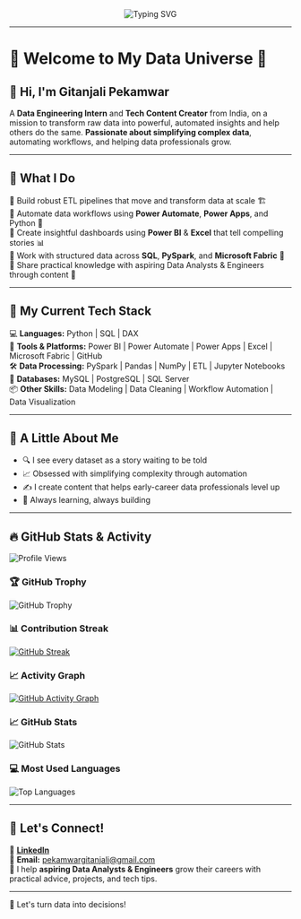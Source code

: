 <div align="center">
  <img src="https://readme-typing-svg.herokuapp.com?font=Fira+Code&size=30&duration=3000&pause=1000&color=00FFCC&center=true&vCenter=true&width=900&lines=🚀+Turning+Raw+Data+Into+Decisions;🎯+Building+Smart+Data+Pipelines+%26+Dashboards;💡+Helping+Data+Professionals+Grow+Every+Day" alt="Typing SVG">
</div>

---

# 🚀 Welcome to My Data Universe 🌌
## 👋 Hi, I'm Gitanjali Pekamwar    
A **Data Engineering Intern** and **Tech Content Creator** from India, on a mission to transform raw data into powerful, automated insights  and help others do the same. **Passionate about simplifying complex data**, automating workflows, and helping data professionals grow.

---

## 💼 What I Do  

🔹 Build robust ETL pipelines that move and transform data at scale 🏗️  
🔹 Automate data workflows using **Power Automate**, **Power Apps**, and Python 🤖  
🔹 Create insightful dashboards using **Power BI** & **Excel** that tell compelling stories 📊  
🔹 Work with structured data across **SQL**, **PySpark**, and **Microsoft Fabric** 🧠  
🔹 Share practical knowledge with aspiring Data Analysts & Engineers through content 🚀  

---

## 🧠 My Current Tech Stack  

💻 **Languages:** Python | SQL | DAX  
🧰 **Tools & Platforms:** Power BI | Power Automate | Power Apps | Excel | Microsoft Fabric | GitHub  
🛠️ **Data Processing:** PySpark | Pandas | NumPy | ETL | Jupyter Notebooks  
📂 **Databases:** MySQL | PostgreSQL | SQL Server  
📦 **Other Skills:** Data Modeling | Data Cleaning | Workflow Automation | Data Visualization  

---

## 🌟 A Little About Me  

- 🔍 I see every dataset as a story waiting to be told  
- 📈 Obsessed with simplifying complexity through automation  
- ✍️ I create content that helps early-career data professionals level up  
- 🧩 Always learning, always building  

---

## 🔥 GitHub Stats & Activity  

![Profile Views](https://komarev.com/ghpvc/?username=GitanjaliPekamwar&color=blue&style=flat-square)

### 🏆 GitHub Trophy  
![GitHub Trophy](https://github-profile-trophy.vercel.app/?username=GitanjaliPekamwar&theme=onedark&no-frame=true&margin-w=15)

### 📊 Contribution Streak  
[![GitHub Streak](https://github-readme-streak-stats.herokuapp.com/?user=GitanjaliPekamwar&theme=dark&hide_border=true)](https://git.io/streak-stats)

### 📈 Activity Graph  
[![GitHub Activity Graph](https://github-readme-activity-graph.vercel.app/graph?username=GitanjaliPekamwar&theme=react-dark)](https://github.com/ashutosh00710/github-readme-activity-graph)

### 📈 GitHub Stats  
![GitHub Stats](https://github-readme-stats.vercel.app/api?username=GitanjaliPekamwar&show_icons=true&theme=radical)  

### 💻 Most Used Languages  
![Top Languages](https://github-readme-stats.vercel.app/api/top-langs/?username=GitanjaliPekamwar&layout=compact&theme=radical)

---

## 📢 Let's Connect!  

🔗 [**LinkedIn**](https://www.linkedin.com/in/gitanjalipekamwr)  
📩 **Email:** pekamwargitanjali@gmail.com  
🧠 I help **aspiring Data Analysts & Engineers** grow their careers with practical advice, projects, and tech tips.

---

 🚀 Let's turn data into decisions!
 
